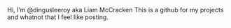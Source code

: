 Hi, I’m @dingusleeroy aka Liam McCracken
This is a github for my projects and whatnot that I feel like posting. 

<!---
dingusleeroy/dingusleeroy is a ✨ special ✨ repository because its `README.md` (this file) appears on your GitHub profile.
You can click the Preview link to take a look at your changes.
--->

